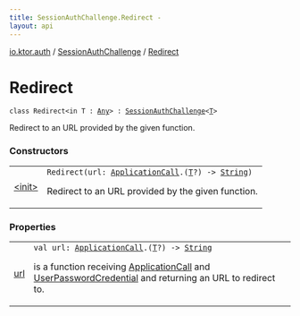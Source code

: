 ```yaml
---
title: SessionAuthChallenge.Redirect - 
layout: api
---
```


<div class='api-docs-breadcrumbs'><a href="../../index.html">io.ktor.auth</a> / <a href="../index.html">SessionAuthChallenge</a> / <a href="./index.html">Redirect</a></div>

# Redirect

<div class="signature"><code><span class="keyword">class </span><span class="identifier">Redirect</span><span class="symbol">&lt;</span><span class="keyword">in</span>&nbsp;<span class="identifier">T</span>&nbsp;<span class="symbol">:</span>&nbsp;<a href="https://kotlinlang.org/api/latest/jvm/stdlib/kotlin/-any/index.html"><span class="identifier">Any</span></a><span class="symbol">&gt;</span>&nbsp;<span class="symbol">:</span>&nbsp;<a href="../index.html"><span class="identifier">SessionAuthChallenge</span></a><span class="symbol">&lt;</span><a href="index.html#T"><span class="identifier">T</span></a><span class="symbol">&gt;</span></code></div>

Redirect to an URL provided by the given function.

### Constructors

<table class="api-docs-table">
<tbody>
<tr>
<td markdown="1">

<a href="-init-.html">&lt;init&gt;</a>


</td>
<td markdown="1">
<div class="signature"><code><span class="identifier">Redirect</span><span class="symbol">(</span><span class="parameterName" id="io.ktor.auth.SessionAuthChallenge.Redirect$<init>(kotlin.Function2((io.ktor.application.ApplicationCall, io.ktor.auth.SessionAuthChallenge.Redirect.T, kotlin.String)))/url">url</span><span class="symbol">:</span>&nbsp;<a href="../../../io.ktor.application/-application-call/index.html"><span class="identifier">ApplicationCall</span></a><span class="symbol">.</span><span class="symbol">(</span><a href="index.html#T"><span class="identifier">T</span></a><span class="symbol">?</span><span class="symbol">)</span>&nbsp;<span class="symbol">-&gt;</span>&nbsp;<a href="https://kotlinlang.org/api/latest/jvm/stdlib/kotlin/-string/index.html"><span class="identifier">String</span></a><span class="symbol">)</span></code></div>

Redirect to an URL provided by the given function.


</td>
</tr>
</tbody>
</table>

### Properties

<table class="api-docs-table">
<tbody>
<tr>
<td markdown="1">

<a href="url.html">url</a>


</td>
<td markdown="1">
<div class="signature"><code><span class="keyword">val </span><span class="identifier">url</span><span class="symbol">: </span><a href="../../../io.ktor.application/-application-call/index.html"><span class="identifier">ApplicationCall</span></a><span class="symbol">.</span><span class="symbol">(</span><a href="index.html#T"><span class="identifier">T</span></a><span class="symbol">?</span><span class="symbol">)</span>&nbsp;<span class="symbol">-&gt;</span>&nbsp;<a href="https://kotlinlang.org/api/latest/jvm/stdlib/kotlin/-string/index.html"><span class="identifier">String</span></a></code></div>

is a function receiving <a href="../../../io.ktor.application/-application-call/index.html">ApplicationCall</a> and <a href="../../-user-password-credential/index.html">UserPasswordCredential</a> and returning an URL to redirect to.


</td>
</tr>
</tbody>
</table>
